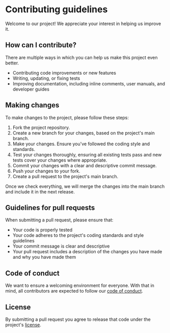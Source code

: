 # Contributing guidelines

Welcome to our project! We appreciate your interest in helping us improve it.

## How can I contribute?

There are multiple ways in which you can help us make this project even better.

- Contributing code improvements or new features
- Writing, updating, or fixing tests
- Improving documentation, including inline comments, user manuals, and developer guides

## Making changes

To make changes to the project, please follow these steps:

1. Fork the project repository.
2. Create a new branch for your changes, based on the project's main branch.
3. Make your changes. Ensure you've followed the coding style and standards.
4. Test your changes thoroughly, ensuring all existing tests pass and new tests cover your changes where appropriate.
5. Commit your changes with a clear and descriptive commit message.
6. Push your changes to your fork.
7. Create a pull request to the project's main branch.

Once we check everything, we will merge the changes into the main branch and include it in the next release.

## Guidelines for pull requests

When submitting a pull request, please ensure that:

- Your code is properly tested
- Your code adheres to the project's coding standards and style guidelines
- Your commit message is clear and descriptive
- Your pull request includes a description of the changes you have made and why you have made them

## Code of conduct

We want to ensure a welcoming environment for everyone. With that in mind, all contributors are expected to follow
our [code of conduct](/CODE_OF_CONDUCT.md).

## License

By submitting a pull request you agree to release that code under the project's [license](/LICENSE).

